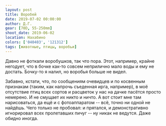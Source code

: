 ```yaml
---
layout: post
title: Воробей
date: 2019-07-02 00:00:00
author: Д.Г.
gear: [70D, 55-250mm]
shoot_date: 2019-06-02
location: Нахабино
colors: ['040403', '121312']
tags: [животные, птицы, воробьи]
---
```

Давно не фоткали воробушков, так что пора. Этот, например, крайне негодует, что в бочке как-то совсем неприлично мало воды и ему не достать. Бочку-то я налил, но воробья больше не видел.

Забавно, кстати, что, по сообщениям очевидцев и по косвенным признакам (таким, как напрочь съеденная ирга, например), в моё отсутствие птиц всех сортов и расцветок у нас на дачке пасётся просто немерено. И не смущает их никто и ничто. А вот стоит мне там нарисоваться, да ещё и с фотоаппаратом -- всё, точно ни одной не найдёшь. Чего только не пробовал: и прятался, и демонстративно игнорировал всех пролетавших пичуг -- ну никак не ведутся. Даже обидно иногда.
